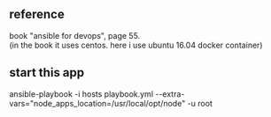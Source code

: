 reference
-------------------------

book "ansible for devops", page 55.  
(in the book it uses centos. here i use ubuntu 16.04 docker container)


start this app
-------------------

ansible-playbook -i hosts playbook.yml --extra-vars="node_apps_location=/usr/local/opt/node" -u root

